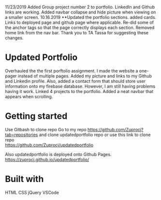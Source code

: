 11/23/2019
Added Group project number 2 to portfolio. LinkedIn and Github links are working. Added navbar collapse and hide picture when viewing on a smaller screen.
10.16.2019
**Updated the portfolio sections. added cards. Links to deployed page and github page where applicable. Re-did some of the anchor tags so that the page correctly displays each section. Removed home link from the nav bar. Thank you to TA Tassa for suggesting these changes.

# Updated Portfolio

Overhauled the the first porftolio assignment.  I made the website a one-pager instead of multiple pages. 
Added my picture and links to my Github and Linkedin profile. Also, added a contact form that should store 
user information onto my firebase database. However, I am still having problems having it work. 
Linked 4 projects to the portfolio.  Added a neat navbar that appears when scrolling.

# Getting started

Use Gitbash to clone repo
Go to my repo https://github.com/Zuprocj?tab=repositories and clone updatedportfolio repo or use this link to clone repo  
https://github.com/Zuprocj/updatedportfolio

Also updatedportfolio is deployed onto Github Pages.
https://zuprocj.github.io/updatedportfolio/


# Built with
HTML
CSS 
jQuery
VSCode

